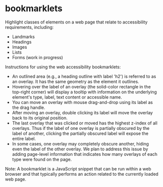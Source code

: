 # bookmarklets

Highlight classes of elements on a web page that relate to accessibility
requirements, including:

* Landmarks
* Headings
* Images
* Lists
* Forms (work in progress)

Instructions for using the web accessibility bookmarklets:

* An outlined area (e.g., a heading outline with label 'h2') is referred
  to as an overlay. It has the same geometry as the element it outlines.
* Hovering over the label of an overlay (the solid-color rectangle in the
  top-right corner) will display a tooltip with information on the
  underlying element's type, label, text content or accessible name.
* You can move an overlay with mouse drag-and-drop using its label as the
  drag handle.
* After moving an overlay, double clicking its label will move the overlay
  back to its original position.
* The last overlay that was clicked or moved has the highest z-index of all
  overlays. Thus if the label of one overlay is partially obscured by the
  label of another, clicking the partially obscured label will expose the
  entire label.
* In some cases, one overlay may completely obscure another, hiding even
  the label of the other overlay. We plan to address this issue by adding
  page-level information that indicates how many overlays of each type
  were found on the page.

Note: A bookmarklet is a JavaScript snippet that can be run within a web
browser and that typically performs an action related to the currently
loaded web page.
